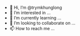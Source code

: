 - 👋 Hi, I’m @trymkhunglong
- 👀 I’m interested in ...
- 🌱 I’m currently learning ...
- 💞️ I’m looking to collaborate on ...
- 📫 How to reach me ...

<!---
trymkhunglong/trymkhunglong is a ✨ special ✨ repository because its `README.md` (this file) appears on your GitHub profile.
You can click the Preview link to take a look at your changes.
--->
